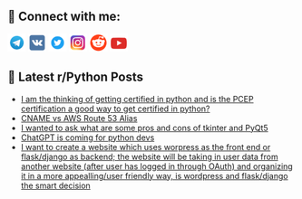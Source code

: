 ## 🔎 Connect with me:
[<img src="https://github.com/bullbesh/bullbesh/blob/main/images/Telegram.png" width="32" height="32" />](https://t.me/bullbesh)
[<img src="https://github.com/bullbesh/bullbesh/blob/main/images/VK.png" width="32" height="32" />](https://vk.com/bullbesh)
[<img src="https://github.com/bullbesh/bullbesh/blob/main/images/Twitter.png" width="32" height="32" />](https://twitter.com/bullbesh1)
[<img src="https://github.com/bullbesh/bullbesh/blob/main/images/Instagram.png" width="32" height="32" />](https://www.instagram.com/bullbesh)
[<img src="https://github.com/bullbesh/bullbesh/blob/main/images/Reddit.png" width="32" height="32" />](https://www.reddit.com/user/bullbesh)
[<img src="https://github.com/bullbesh/bullbesh/blob/main/images/YouTube.png" width="32" height="32" />](https://www.youtube.com/channel/UCtfjRs6uzgq5mfm8S06WTcg)

## 📕 Latest r/Python Posts
<!-- BLOG-POST-LIST:START -->
- [I am the thinking of getting certified in python and is the PCEP certification a good way to get certified in python?](https://www.reddit.com/r/Python/comments/10bfmlj/i_am_the_thinking_of_getting_certified_in_python/)
- [CNAME vs AWS Route 53 Alias](https://www.reddit.com/r/Python/comments/10bek94/cname_vs_aws_route_53_alias/)
- [I wanted to ask what are some pros and cons of tkinter and PyQt5](https://www.reddit.com/r/Python/comments/10be5yp/i_wanted_to_ask_what_are_some_pros_and_cons_of/)
- [ChatGPT is coming for python devs](https://www.reddit.com/r/Python/comments/10bcjhy/chatgpt_is_coming_for_python_devs/)
- [I want to create a website which uses worpress as the front end or flask/django as backend; the website will be taking in user data from another website &lpar;after user has logged in through OAuth&rpar; and organizing it in a more appealling/user friendly way, is wordpress and flask/django the smart decision](https://www.reddit.com/r/Python/comments/10bc81u/i_want_to_create_a_website_which_uses_worpress_as/)
<!-- BLOG-POST-LIST:END -->
